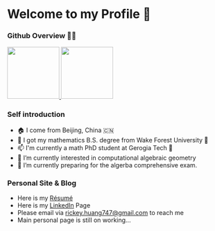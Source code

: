 # Welcome to my Profile 👋
### Github Overview 🧑‍💻

<a href="https://github.com/Rick3yHuang">
  <img height="120em" src="https://github-readme-stats.vercel.app/api?username=Rick3yHuang&count_private=true&show_icons=true&theme=buefy&bg_color=70,FFFFFF,DDDDFF" />
  <img height="120em" src="https://github-readme-stats.vercel.app/api/top-langs/?username=Rick3yHuang&hide=html,javascript,css&bg_color=70,FFFFFF,EEEEFF&layout=compact" />
</a>

### Self introduction
- 🏠 I come from Beijing, China 🇨🇳
- 🏫 I got my mathematics B.S. degree from Wake Forest University 🎩
- 📫 I'm currently a math PhD student at Gerogia Tech 🐝
- 🔭 I’m currently interested in computational algebraic geometry
- 🌱 I’m currently preparing for the algerba comprehensive exam.

### Personal Site & Blog
- Here is my [Résumé](https://drive.google.com/file/d/1N2z7Be6V6cBNlx7OBbAIU9HfC2_C9aBN/view?usp=sharing)
- Here is my [LinkedIn](https://www.linkedin.com/in/ruiqi-huang-44968a1a2/) Page
- Please email via rickey.huang747@gmail.com to reach me
- Main personal page is still on working...
